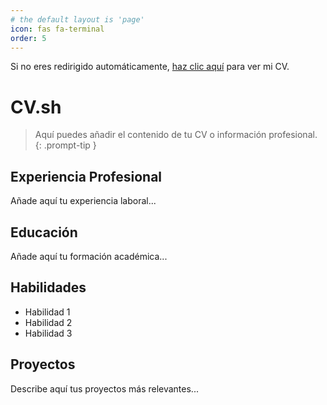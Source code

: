 ```yaml
---
# the default layout is 'page'
icon: fas fa-terminal
order: 5
---
```


<script>
    // Redirigir automáticamente al archivo HTML personalizado
    window.location.href = '/cv.html';
</script>

<noscript>
    <p>Si no eres redirigido automáticamente, <a href="/cv.html">haz clic aquí</a> para ver mi CV.</p>
</noscript>

# CV.sh

> Aquí puedes añadir el contenido de tu CV o información profesional.
{: .prompt-tip }

## Experiencia Profesional

Añade aquí tu experiencia laboral...

## Educación

Añade aquí tu formación académica...

## Habilidades

- Habilidad 1
- Habilidad 2
- Habilidad 3

## Proyectos

Describe aquí tus proyectos más relevantes... 